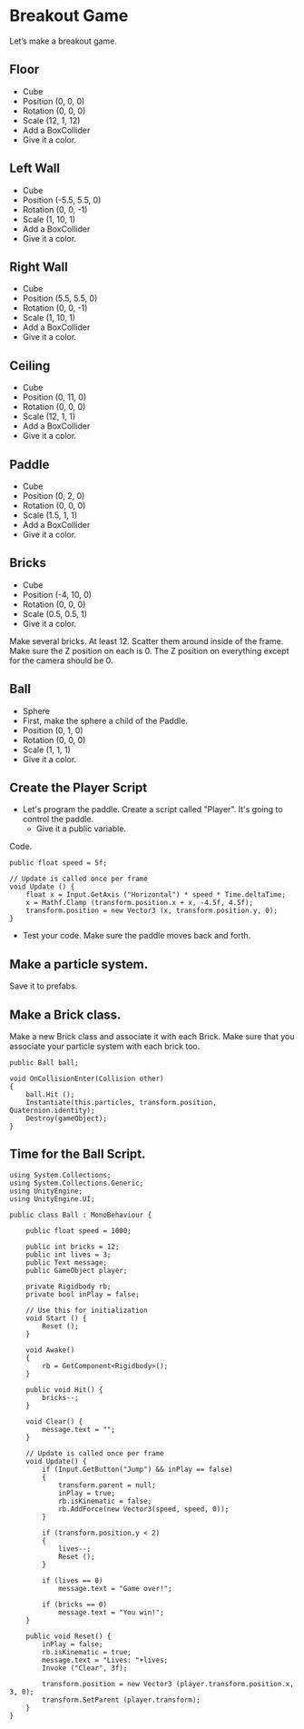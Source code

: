 # Breakout Game

Let’s make a breakout game.

## Floor

- Cube
- Position (0, 0, 0)
- Rotation (0, 0, 0)
- Scale (12, 1, 12)
- Add a BoxCollider
- Give it a color.

## Left Wall

- Cube
- Position (-5.5, 5.5, 0)
- Rotation (0, 0, -1)
- Scale (1, 10, 1)
- Add a BoxCollider
- Give it a color.

## Right Wall

- Cube
- Position (5.5, 5.5, 0)
- Rotation (0, 0, -1)
- Scale (1, 10, 1)
- Add a BoxCollider
- Give it a color.

## Ceiling

- Cube
- Position (0, 11, 0)
- Rotation (0, 0, 0)
- Scale (12, 1, 1)
- Add a BoxCollider
- Give it a color.

## Paddle

- Cube
- Position (0, 2, 0)
- Rotation (0, 0, 0)
- Scale (1.5, 1, 1)
- Add a BoxCollider
- Give it a color.

## Bricks

- Cube
- Position (-4, 10, 0)
- Rotation (0, 0, 0)
- Scale (0.5, 0.5, 1)
- Give it a color.

Make several bricks. At least 12. Scatter them around inside of the frame. Make sure the Z position on each is 0. The Z position on everything except for the camera should be 0.

## Ball

- Sphere
- First, make the sphere a child of the Paddle.
- Position (0, 1, 0)
- Rotation (0, 0, 0)
- Scale (1, 1, 1)
- Give it a color.

## Create the Player Script

- Let's program the paddle. Create a script called "Player". It's going to control the paddle.
  - Give it a public variable.

Code.

    public float speed = 5f;
    
	// Update is called once per frame
	void Update () {
		float x = Input.GetAxis ("Horizontal") * speed * Time.deltaTime;
		x = Mathf.Clamp (transform.position.x + x, -4.5f, 4.5f);
		transform.position = new Vector3 (x, transform.position.y, 0);
    }
- Test your code. Make sure the paddle moves back and forth.


## Make a particle system.

Save it to prefabs.

## Make a Brick class.

Make a new Brick class and associate it with each Brick. Make sure that you associate your particle system with each brick too.

	public Ball ball;

	void OnCollisionEnter(Collision other)
    {
		ball.Hit ();
        Instantiate(this.particles, transform.position, Quaternion.identity);
        Destroy(gameObject);
    }

## Time for the Ball Script.

	using System.Collections;
	using System.Collections.Generic;
	using UnityEngine;
	using UnityEngine.UI;

	public class Ball : MonoBehaviour {

		public float speed = 1000;

		public int bricks = 12;
		public int lives = 3;
		public Text message;
		public GameObject player;

		private Rigidbody rb;
		private bool inPlay = false;

		// Use this for initialization
		void Start () {
			Reset ();
		}

		void Awake()
		{
			rb = GetComponent<Rigidbody>();
		}

		public void Hit() {
			bricks--;
		}

		void Clear() {
			message.text = "";
		}

		// Update is called once per frame
		void Update() {
			if (Input.GetButton("Jump") && inPlay == false)
			{
				transform.parent = null;
				inPlay = true;
				rb.isKinematic = false;
				rb.AddForce(new Vector3(speed, speed, 0));
			}

			if (transform.position.y < 2)
			{
				lives--;
				Reset ();
			}

			if (lives == 0) 
				message.text = "Game over!";

			if (bricks == 0)
				message.text = "You win!";
		}

		public void Reset() {
			inPlay = false;
			rb.isKinematic = true;
			message.text = "Lives: "+lives;
			Invoke ("Clear", 3f);

			transform.position = new Vector3 (player.transform.position.x, 3, 0);
			transform.SetParent (player.transform);
		}
	}
